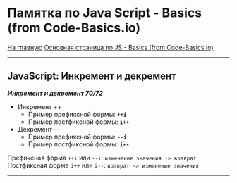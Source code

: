 # Памятка по Java Script - Basics (from Code-Basics.io) #
[На главную](../../../README.md)
[Основная страница по JS - Basics (from Code-Basics.io)](../js-basics.md)
___

## JavaScript: Инкремент и декремент ##
___Инкремент и декремент 70/72___
 - Инкремент ++ 
    - Пример префиксной формы: __`++i`__
    - Пример постфиксной формы: __`i++`__
 - Декремент --
    - Пример префиксной формы: __`--i`__
    - Пример постфиксной формы: __`i--`__

Префиксная форма `++i` или `--i`: `изменение значения -> возврат`
Постфиксная форма `i++` или `i--`: `возврат -> изменение значения`
___